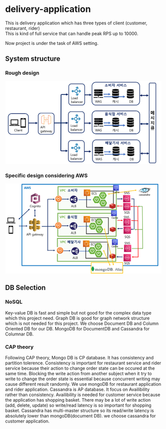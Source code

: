 # delivery-application

This is delivery application which has three types of client (customer, restaurant, rider)  
This is kind of full service that can handle peak RPS up to 10000.

Now project is under the task of AWS setting.

## System structure

### Rough design
![rough_design](/document/image/rough_design.PNG)

### Specific design considering AWS
![specific_design](/document/image/specific_design.PNG)

## DB Selection

### NoSQL

Key-value DB is fast and simple but not good for the complex data type which this project need. Graph DB is good for graph network structure which is not needed for this project. We choose Document DB and Column Oriented DB for our DB. MongoDB for DocumentDB and Cassandra for Columnar DB.

### CAP theory
Following CAP theory, Mongo DB is CP database. It has consistency and partition tolerence. Consistency is important for restaurant service and rider service because their action to change order state can be occured at the same time. Blocking the write action from another subject when it try to write to change the order state is essential because concurrent writing may cause different result randomly. We use mongoDB for restaurant application and rider application. 
Cassandra is AP database. It focus on Availibility rather than consistency. Availibility is needed for customer service because the application has shopping basket. There may be a lot of write action (add, delete, update) so write/read latency is so important for shopping basket. Cassandra has multi-master structure so its read/write latency is absolutely lower than mongoDB(document DB). we choose cassandra for customer application.